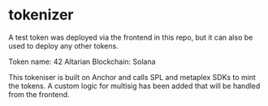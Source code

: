 # tokenizer

A test token was deployed via the frontend in this repo, but it can also be used to deploy any other tokens.

Token name: 42 Altarian
Blockchain: Solana

This tokeniser is built on Anchor and calls SPL and metaplex SDKs to mint the tokens. A custom logic for multisig has been added that will be handled from the frontend.